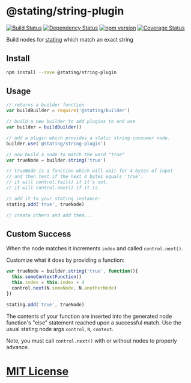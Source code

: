 # @stating/string-plugin
[![Build Status](https://travis-ci.org/elidoran/node-stating-string-plugin.svg?branch=master)](https://travis-ci.org/elidoran/node-stating-string-plugin)
[![Dependency Status](https://gemnasium.com/elidoran/node-stating-string-plugin.png)](https://gemnasium.com/elidoran/node-stating-string-plugin)
[![npm version](https://badge.fury.io/js/%40stating%2Fstring-plugin.svg)](http://badge.fury.io/js/%40stating%2Fstring-plugin)
[![Coverage Status](https://coveralls.io/repos/github/elidoran/node-stating-string-plugin/badge.svg?branch=master)](https://coveralls.io/github/elidoran/node-stating-string-plugin?branch=master)

Build nodes for [stating](https://www.npmjs.com/package/stating) which match an exact string


## Install

```sh
npm install --save @stating/string-plugin
```


## Usage

```javascript
// returns a builder function
var buildBuilder = require('@stating/builder')

// build a new builder to add plugins to and use
var builder = buildBuilder()

// add a plugin which provides a static string consumer node.
builder.use('@stating/string-plugin')

// now build a node to match the word "true"
var trueNode = builder.string('true')

// trueNode is a function which will wait for 4 bytes of input
// and then test if the next 4 bytes equals 'true'.
// it will control.fail() if it's not.
// it will control.next() if it is.

// add it to your stating instance:
stating.add('true', trueNode)

// create others and add them...
```


## Custom Success

When the node matches it increments `index` and called `control.next()`.

Customize what it does by providing a function:

```javascript
var trueNode = builder.string('true', function(){
  this.someContextFunction()
  this.index = this.index + 4
  control.next(N.someNode, N.anotherNode)
})

stating.add('true', trueNode)
```

The contents of your function are inserted into the generated node function's "else" statement reached upon a successful match. Use the usual stating node args `control`, `N`, `context`.

Note, you must call `control.next()` with or without nodes to properly advance.


# [MIT License](LICENSE)
